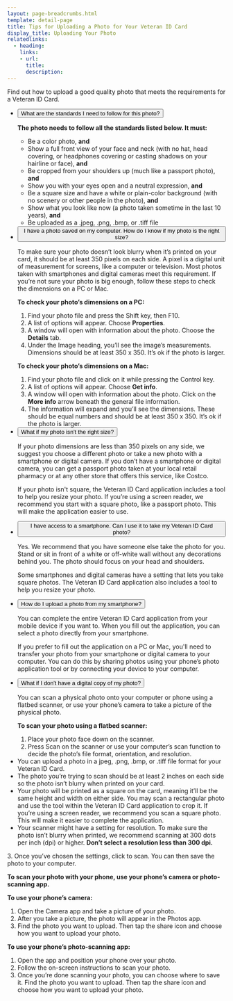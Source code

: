 ```yaml
---
layout: page-breadcrumbs.html
template: detail-page
title: Tips for Uploading a Photo for Your Veteran ID Card 
display_title: Uploading Your Photo
relatedlinks:
  - heading: 
    links:
    - url: 
      title: 
      description:
---
```


<div class="va-introtext">

Find out how to upload a good quality photo that meets the requirements for a Veteran ID Card.

</div>

<div class="usa-accordion">
<ul class="usa-unstyled-list">
<li>
<button class="usa-button-unstyled usa-accordion-button" aria-controls="standards">What are the standards I need to follow for this photo?</button>
<div id="standards" class="usa-accordion-content">

<strong>The photo needs to follow all the standards listed below. It must:</strong>

<ul>
<li>Be a color photo, <strong>and</strong></li>
<li>Show a full front view of your face and neck (with no hat, head covering, or headphones covering or casting shadows on your hairline or face), <strong>and</strong></li>
<li>Be cropped from your shoulders up (much like a passport photo), <strong>and</strong></li>
<li>Show you with your eyes open and a neutral expression, <strong>and</strong></li>
<li>Be a square size and have a white or plain-color background (with no scenery or other people in the photo), <strong>and</strong></li>
<li>Show what you look like now (a photo taken sometime in the last 10 years), <strong>and</strong></li>
<li>Be uploaded as a .jpeg, .png, .bmp, or .tiff file</li>
</ul>

</div>
</li>
<li>
<button class="usa-button-unstyled usa-accordion-button" aria-controls="saved-photo">I have a photo saved on my computer. How do I know if my photo is the right size?</button>
<div id="saved-photo" class="usa-accordion-content">
 
To make sure your photo doesn’t look blurry when it’s printed on your card, it should be at least 350 pixels on each side. A pixel is a digital unit of measurement for screens, like a computer or television. Most photos taken with smartphones and digital cameras meet this requirement. 
If you’re not sure your photo is big enough, follow these steps to check the dimensions on a PC or Mac.

**To check your photo’s dimensions on a PC:**

1.  Find your photo file and press the Shift key, then F10.
2.  A list of options will appear. Choose **Properties**.
3.  A window will open with information about the photo. Choose the **Details** tab.
4.  Under the Image heading, you’ll see the image’s measurements. Dimensions should be at least 350 x 350. It’s ok if the photo is larger.

**To check your photo’s dimensions on a Mac:**

1.  Find your photo file and click on it while pressing the Control key.
2.  A list of options will appear. Choose **Get info**.
3.  A window will open with information about the photo. Click on the **More info** arrow beneath the general file information.
4.  The information will expand and you’ll see the dimensions. These should be equal numbers and should be at least 350 x 350. It’s ok if the photo is larger.

</div>
</li>
<li>
<button class="usa-button-unstyled usa-accordion-button" aria-controls="right-size">What if my photo isn’t the right size?</button>
<div id="right-size" class="usa-accordion-content">
 
If your photo dimensions are less than 350 pixels on any side, we suggest you choose a different photo or take a new photo with a smartphone or digital camera. If you don’t have a smartphone or digital camera, you can get a passport photo taken at your local retail pharmacy or at any other store that offers this service, like Costco.

If your photo isn't square, the Veteran ID Card application includes a tool to help you resize your photo. If you’re using a screen reader, we recommend you start with a square photo, like a passport photo. This will make the application easier to use.

</div>
</li>
<li>
<button class="usa-button-unstyled usa-accordion-button" aria-controls="access-smartphone">I have access to a smartphone. Can I use it to take my Veteran ID Card photo?</button>
<div id="access-smartphone" class="usa-accordion-content">

Yes. We recommend that you have someone else take the photo for you. Stand or sit in front of a white or off-white wall without any decorations behind you. The photo should focus on your head and shoulders.

Some smartphones and digital cameras have a setting that lets you take square photos. The Veteran ID Card application also includes a tool to help you resize your photo.

</div>
</li>
<li>
<button class="usa-button-unstyled usa-accordion-button" aria-controls="upload-smartphone">How do I upload a photo from my smartphone?</button>
<div id="upload-smartphone" class="usa-accordion-content">

You can complete the entire Veteran ID Card application from your mobile device if you want to. When you fill out the application, you can select a photo directly from your smartphone.

If you prefer to fill out the application on a PC or Mac, you'll need to transfer your photo from your smartphone or digital camera to your computer. You can do this by sharing photos using your phone’s photo application tool or by connecting your device to your computer.

</div>
</li>
<li>
<button class="usa-button-unstyled usa-accordion-button" aria-controls="upload-physical">What if I don’t have a digital copy of my photo?</button>
<div id="upload-physical" class="usa-accordion-content">

You can scan a physical photo onto your computer or phone using a flatbed scanner, or use your phone’s camera to take a picture of the physical photo.

**To scan your photo using a flatbed scanner:**

1.  Place your photo face down on the scanner.
2.  Press Scan on the scanner or use your computer’s scan function to decide the photo’s file format, orientation, and resolution.
    <ul>
<li>You can upload a photo in a jpeg, .png, .bmp, or .tiff file format for your Veteran ID Card.</li>
<li>The photo you’re trying to scan should be at least 2 inches on each side so the photo isn’t blurry when printed on your card.</li>
<li>Your photo will be printed as a square on the card, meaning it’ll be the same height and width on either side. You may scan a rectangular photo and use the tool within the Veteran ID Card application to crop it. If you’re using a screen reader, we recommend you scan a square photo. This will make it easier to complete the application.</li>
<li>Your scanner might have a setting for resolution. To make sure the photo isn’t blurry when printed, we recommend scanning at 300 dots per inch (dpi) or higher. <strong>Don’t select a resolution less than 300 dpi.</strong></li>
</ul>
3.  Once you’ve chosen the settings, click to scan. You can then save the photo to your computer.

**To scan your photo with your phone, use your phone’s camera or photo-scanning app.**

**To use your phone’s camera:**

1.  Open the Camera app and take a picture of your photo.
2.  After you take a picture, the photo will appear in the Photos app.
3.  Find the photo you want to upload. Then tap the share icon and choose how you want to upload your photo.

**To use your phone’s photo-scanning app:**

1.  Open the app and position your phone over your photo.
2.  Follow the on-screen instructions to scan your photo.
3.  Once you’re done scanning your photo, you can choose where to save it. Find the photo you want to upload. Then tap the share icon and choose how you want to upload your photo.

</div>
</li>
</ul>
</div>

<script type="text/javascript" src="/js/vendor/uswds.min.js"></script>
